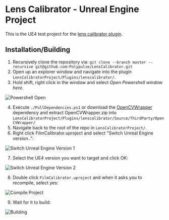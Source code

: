 # Lens Calibrator - Unreal Engine Project
This is the UE4 test project for the [lens calibrator plugin](https://github.com/Polypulse/LensCalibrator).

## Installation/Building
1. Recursively clone the repository via:
```git clone --branch master --recursive git@github.com:Polypulse/LensCalibrator.git```
2. Open up an explorer window and navigate into the plugin ```LensCalibratorProject/Plugins/lenscalibrator/```.
3. Hold shift, right click in the window and select *Open Powershell window here*.

![Powershell Open](./Resources/openpowershell.png)

4. Execute ```./PullDependencies.ps1``` or download the [OpenCVWrapper](https://github.com/Polypulse/OpenCVWrapper/releases) dependency and extract OpenCVWrapper.zip into ```LensCalibratorProject/Plugins/lenscalibrator/Source/ThirdParty/OpenCVWrapper/```
5. Navigate back to the root of the repo in ```LensCalibratorProject/```.
6. Right click FilmCalibrator.uproject and select "Switch Unreal Engine version..":

![Switch Unreal Engine Version 1](./Resources/switch_ue4_version-1.png)

7. Select the UE4 version you want to target and click OK:

![Switch Unreal Engine Version 2](./Resources/switch_ue4_version-2.png)

8. Double click ```FilmCalibrator.uproject``` and when it asks you to recompile, select yes:

![Compile Project](./Resources/compile_message.png)

9. Wait for it to build:

![Building](./Resources/building.png)


